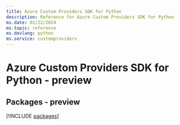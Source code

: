 ```yaml
---
title: Azure Custom Providers SDK for Python
description: Reference for Azure Custom Providers SDK for Python
ms.date: 02/22/2024
ms.topic: reference
ms.devlang: python
ms.service: customproviders
---
```

# Azure Custom Providers SDK for Python - preview
## Packages - preview
[!INCLUDE [packages](custom-providers-index.md)]